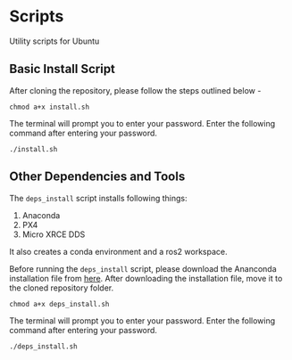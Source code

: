 # Scripts

Utility scripts for Ubuntu

## Basic Install Script

After cloning the repository, please follow the steps outlined below - 

```
chmod a+x install.sh
```
The terminal will prompt you to enter your password. Enter the following command after entering your password.

```
./install.sh
```

## Other Dependencies and Tools

The `deps_install` script installs following things:

1. Anaconda
2. PX4
3. Micro XRCE DDS

It also creates a conda environment and a ros2 workspace. 

Before running the `deps_install` script, please download the Ananconda installation file from [here](https://www.anaconda.com/download/). After downloading the installation file, move it to the cloned repository folder.

```
chmod a+x deps_install.sh
```
The terminal will prompt you to enter your password. Enter the following command after entering your password.


```
./deps_install.sh
```